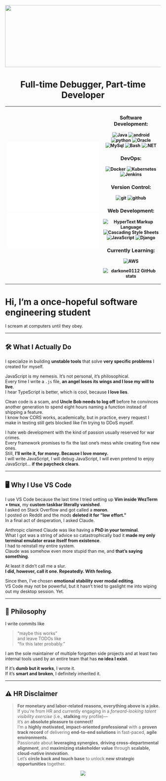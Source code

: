 <img src="https://www.hiveworkshop.com/data/ratory-images/172/172101-706481585911afc93591cb79b4d2f41e.gif" align="center" width="1200px" height="200px" />

<div align = "center">

# Full-time Debugger, Part-time Developer

    
</div>
    
<table align=center>
<tr>
<th align="center">
    
![Metrics](/metrics.base.svg)
![Metricss](/metrics.plugin.languages.indepth.svg)

    
</th>

<th align="center">
    
### Software Development:
![Java](https://img.shields.io/badge/-Java-e76f00?style=flat-square&logo=coffeescript&logoColor=white&labelColor=1e1e1e)
![android](https://img.shields.io/badge/-AndroidStudio-3DDC84?style=flat-square&logo=android&logoColor=3DDC84&labelColor=1e1e1e)
![python](https://img.shields.io/badge/-Python-ecec09?style=flat-square&logo=python&logoColor=3776AB&labelColor=1e1e1e)
![Oracle](https://img.shields.io/badge/-Oracle%20SQL-F80000?style=flat-square&logo=oracle&logoColor=F80000&labelColor=1e1e1e)
![MySql](https://img.shields.io/badge/-MySql%20-4479A1?style=flat-square&logo=mysql&logoColor=4479A1&labelColor=1e1e1e)
![Bash](https://img.shields.io/badge/-Bash%20-4EAA25?style=flat-square&logo=gnubash&logoColor=4EAA25&labelColor=1e1e1e)
![.NET](https://img.shields.io/badge/-.NET%20-512BD4?style=flat-square&logo=.net&logoColor=512BD4&labelColor=1e1e1e)

### DevOps:
![Docker](https://img.shields.io/badge/-Docker-2496ED?style=flat-square&logo=docker&logoColor=2496ED&labelColor=1e1e1e)
![Kubernetes](https://img.shields.io/badge/-Kubernetes-326CE5?style=flat-square&logo=kubernetes&logoColor=326CE5&labelColor=1e1e1e)
![Jenkins](https://img.shields.io/badge/-Jenkins-D24939?style=flat-square&logo=jenkins&logoColor=D24939&labelColor=1e1e1e)

### Version Control:
![git](https://img.shields.io/badge/-Git-F05032?style=flat-square&logo=git&logoColor=F05032&labelColor=1e1e1e)
![github](https://img.shields.io/badge/-GitHub-181717?style=flat-square&logo=github&logoColor=white&labelColor=1e1e1e)

### Web Development:
![HyperText Markup Language](https://img.shields.io/badge/-HTML-E34F26?style=flat-square&logo=html5&logoColor=E34F26&labelColor=1e1e1e)
![Cascading Style Sheets](https://img.shields.io/badge/-CSS-1572B6?style=flat-square&logo=css3&logoColor=1572B6&labelColor=1e1e1e)
![JavaScript](https://img.shields.io/badge/-%20JavaScript-F7DF1E?style=flat-square&logo=javascript&logoColor=F7DF1E&labelColor=1e1e1e)
![Django](https://img.shields.io/badge/-%20Django-F7DF1E?style=flat-square&logo=django&logoColor=F7DF1E&labelColor=1e1e1e)

### Currently Learning:
![AWS](https://img.shields.io/badge/-AWS-232F3E?style=flat-square&logo=amazonaws&logoColor=ce7e00&labelColor=1e1e1e)
    
![darkone0112 GitHub stats](https://github-readme-stats.vercel.app/api?username=darkone0112&theme=tokyonight&show_icons=true)

    
</th>

</tr>
</table>
  
  
# Hi, I’m a once-hopeful software engineering student  
I scream at computers until they obey.

---

## 🛠 What I Actually Do

I specialize in building **unstable tools** that solve **very specific problems** I created for myself.

JavaScript is my nemesis. It’s not personal, it’s philosophical.  
Every time I write a `.js` file, **an angel loses its wings and I lose my will to live**.  
I hear TypeScript is better, which is cool, because **I love lies**.

Clean code is a scam, and **Uncle Bob needs to log off** before he convinces another generation to spend eight hours naming a function instead of shipping a feature.  
I know how CORS works, academically, but in practice, every request I make in testing still gets blocked like I’m trying to DDoS myself.  

I hate web development with the kind of passion usually reserved for war crimes.  
Every framework promises to fix the last one’s mess while creating five new ones.  
Still, **I’ll write it, for money. Because I love money.**  
I will write JavaScript, I will debug JavaScript, I will even pretend to enjoy JavaScript… **if the paycheck clears**.

---

## 🖥 Why I Use VS Code

I use VS Code because the last time I tried setting up **Vim inside WezTerm + tmux**, my **custom taskbar literally vanished**.  
I asked on Stack Overflow and got called a **moron**.  
I posted on Reddit and the mods **deleted it for “low effort.”**  
In a final act of desperation, I asked Claude.

Anthropic claimed Claude was like having a **PhD in your terminal**.  
What I got was a string of advice so catastrophically bad it **made my only terminal emulator erase itself from existence**.  
I had to reinstall my entire system.  
Claude was somehow even more stupid than me, and **that’s saying something**.

At least it didn’t call me a slur.  
**I did, however, call it one. Repeatedly. With feeling.**

Since then, I’ve chosen **emotional stability over modal editing**.  
VS Code may not be powerful, but it hasn’t tried to gaslight me into wiping out my desktop session. Yet.

---

## 🧠 Philosophy

I write commits like  
> “maybe this works”  
and leave TODOs like  
> “fix this later probably.”

I am the sole maintainer of multiple forgotten side projects and at least two internal tools used by an entire team that has **no idea I exist**.

If it’s **dumb but it works**, I wrote it.  
If it’s **smart and broken**, I definitely inherited it.

---

## ⚠️ HR Disclaimer

> **For monetary and labor-related reasons, everything above is a joke.**  
> If you're from HR and currently engaging in a *forward-looking talent visibility exercise* (i.e., **stalking** my profile)—  
> it’s an **absolute pleasure to connect!**  
> I’m a **highly motivated, impact-oriented professional** with a **proven track record** of delivering **end-to-end solutions** in fast-paced, **agile environments**.  
> Passionate about **leveraging synergies**, **driving cross-departmental alignment**, and **maximizing stakeholder value** through **scalable, cloud-native innovation**.  
> Let’s **circle back and touch base** to unlock **new strategic opportunities** together.



<div align = "center">
    
![](https://github-readme-streak-stats.herokuapp.com/?user=darkone0112&theme=dark&hide_border=false)<br/>

</div>


